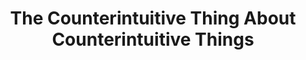 ---
categories: all_articles
provider_display: "startupljackson.com"
provider_name: "startupljackson.com"
favicon_url: http://31.media.tumblr.com/avatar_c19c9919b6d8_128.png
title: "The Counterintuitive Thing About Counterintuitive Things"
published: 2014-11-14
source: http://startupljackson.com/post/102141918295/the-counterintuitive-thing-about-counterintuitive
thumbnail: http://assets.tumblr.com/images/og/text_200.png
---